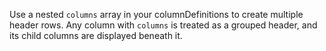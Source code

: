 Use a nested `columns` array in your columnDefinitions to create multiple header rows. Any column with `columns` is treated as a grouped header, and its child columns are displayed beneath it.
